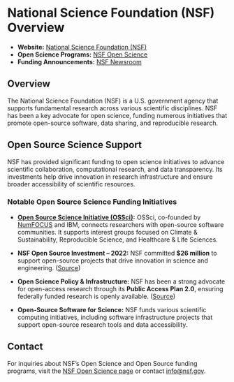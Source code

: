 # National Science Foundation (NSF) Overview

- **Website:** [National Science Foundation (NSF)](https://www.nsf.gov/)
- **Open Science Programs:** [NSF Open Science](https://new.nsf.gov/open-science)
- **Funding Announcements:** [NSF Newsroom](https://new.nsf.gov/news)

## Overview

The National Science Foundation (NSF) is a U.S. government agency that supports fundamental research across various scientific disciplines. NSF has been a key advocate for open science, funding numerous initiatives that promote open-source software, data sharing, and reproducible research.

## Open Source Science Support

NSF has provided significant funding to open science initiatives to advance scientific collaboration, computational research, and data transparency. Its investments help drive innovation in research infrastructure and ensure broader accessibility of scientific resources.

### Notable Open Source Science Funding Initiatives

- **[Open Source Science Initiative (OSSci)](https://www.opensource.science/):** OSSci, co-founded by [NumFOCUS](https://github.com/sustainers/academic-map/blob/main/organizations/numfocus.md) and IBM, connects researchers with open-source software communities. It supports interest groups focused on Climate & Sustainability, Reproducible Science, and Healthcare & Life Sciences.

- **NSF Open Source Investment – 2022:** NSF committed **$26 million** to support open-source projects that drive innovation in science and engineering. ([Source](https://new.nsf.gov/tip/updates/nsf-invests-over-26m-open-source-projects))

- **Open Science Policy & Infrastructure:** NSF has been a strong advocate for open-access research through its **Public Access Plan 2.0**, ensuring federally funded research is openly available. ([Source](https://new.nsf.gov/open-science))

- **Open-Source Software for Science:** NSF funds various scientific computing initiatives, including software infrastructure projects that support open-source research tools and data accessibility.

## Contact

For inquiries about NSF’s Open Science and Open Source funding programs, visit the [NSF Open Science page](https://new.nsf.gov/open-science) or contact [info@nsf.gov](mailto:info@nsf.gov).
